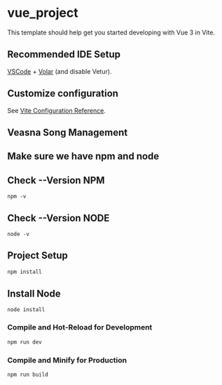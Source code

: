 # vue_project

This template should help get you started developing with Vue 3 in Vite.

## Recommended IDE Setup

[VSCode](https://code.visualstudio.com/) + [Volar](https://marketplace.visualstudio.com/items?itemName=Vue.volar) (and disable Vetur).

## Customize configuration

See [Vite Configuration Reference](https://vitejs.dev/config/).
## Veasna Song Management
## Make sure we have npm and node
## Check --Version NPM

```
npm -v
```
## Check --Version NODE

```
node -v
```

## Project Setup

```sh
npm install
```

## Install Node

```
node install
```

### Compile and Hot-Reload for Development

```sh
npm run dev
```

### Compile and Minify for Production

```sh
npm run build
```
